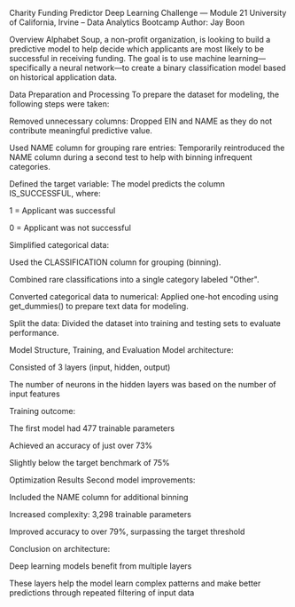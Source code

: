 Charity Funding Predictor
Deep Learning Challenge — Module 21
University of California, Irvine – Data Analytics Bootcamp
Author: Jay Boon

Overview
Alphabet Soup, a non-profit organization, is looking to build a predictive model to help decide which applicants are most likely to be successful in receiving funding. The goal is to use machine learning—specifically a neural network—to create a binary classification model based on historical application data.

Data Preparation and Processing
To prepare the dataset for modeling, the following steps were taken:

Removed unnecessary columns:
Dropped EIN and NAME as they do not contribute meaningful predictive value.

Used NAME column for grouping rare entries:
Temporarily reintroduced the NAME column during a second test to help with binning infrequent categories.

Defined the target variable:
The model predicts the column IS_SUCCESSFUL, where:

1 = Applicant was successful

0 = Applicant was not successful

Simplified categorical data:

Used the CLASSIFICATION column for grouping (binning).

Combined rare classifications into a single category labeled "Other".

Converted categorical data to numerical:
Applied one-hot encoding using get_dummies() to prepare text data for modeling.

Split the data:
Divided the dataset into training and testing sets to evaluate performance.

Model Structure, Training, and Evaluation
Model architecture:

Consisted of 3 layers (input, hidden, output)

The number of neurons in the hidden layers was based on the number of input features

Training outcome:

The first model had 477 trainable parameters

Achieved an accuracy of just over 73%

Slightly below the target benchmark of 75%

Optimization Results
Second model improvements:

Included the NAME column for additional binning

Increased complexity: 3,298 trainable parameters

Improved accuracy to over 79%, surpassing the target threshold

Conclusion on architecture:

Deep learning models benefit from multiple layers

These layers help the model learn complex patterns and make better predictions through repeated filtering of input data
